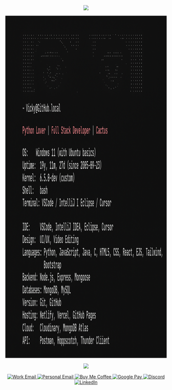<!-- TYPING ANIMATION (customized text) -->
<p align="center">
  <img src="https://readme-typing-svg.demolab.com?font=Fira+Code&weight=700&size=28&duration=4200&pause=1200&color=15F4EE&center=true&vCenter=true&width=800&lines=Hi+I+am+Vicky" />
</p>

<!-- YOUR IMAGE RESIZED TO 1568x1064 -->
<p align="center">
  <img src="https://github.com/Caktusuki/Caktusuki/blob/main/assets/ChatGPT%20Image%20Aug%2020%2C%202025%2C%2001_17_53%20PM.png?raw=true" alt="New Vicky Image" width="1568" height="1064" />
</p>

<!-- VISITOR COUNTER -->
<p align="center">
  <img src="https://komarev.com/ghpvc/?username=Caktusuki" />
</p>

<!-- CONTACT ICONS -->
<p align="center">
  <a href="mailto:work-email@example.com" title="Work Email" target="_blank" rel="noopener noreferrer">
    <img src="https://img.shields.io/badge/Work_Email-111111?style=for-the-badge&logo=gmail&logoColor=white" alt="Work Email" />
  </a>
  <a href="mailto:personal-email@example.com" title="Personal Email" target="_blank" rel="noopener noreferrer">
    <img src="https://img.shields.io/badge/Email-111111?style=for-the-badge&logo=gmail&logoColor=white" alt="Personal Email" />
  </a>
  <a href="#" title="Buy Me Coffee" target="_blank" rel="noopener noreferrer">
    <img src="https://img.shields.io/badge/Buy_Me_Coffee-111111?style=for-the-badge&logo=buymeacoffee&logoColor=white" alt="Buy Me Coffee" />
  </a>
  <a href="#" title="Google Pay" target="_blank" rel="noopener noreferrer">
    <img src="https://img.shields.io/badge/Google_Pay-0F9D58?style=for-the-badge&logo=googlepay&logoColor=white" alt="Google Pay" />
  </a>
  <a href="#" title="Discord" target="_blank" rel="noopener noreferrer">
    <img src="https://img.shields.io/badge/Discord-5865F2?style=for-the-badge&logo=discord&logoColor=white" alt="Discord" />
  </a>
  <a href="#" title="LinkedIn" target="_blank" rel="noopener noreferrer">
    <img src="https://img.shields.io/badge/LinkedIn-0A66C2?style=for-the-badge&logo=linkedin&logoColor=white" alt="LinkedIn" />
  </a>
</p>
